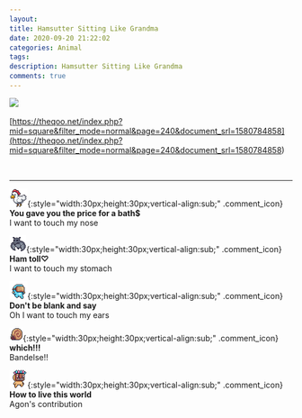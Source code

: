 ```yaml
---
layout: 
title: Hamsutter Sitting Like Grandma
date: 2020-09-20 21:22:02
categories: Animal
tags: 
description: Hamsutter Sitting Like Grandma
comments: true
---
```


![](https://blog.kakaocdn.net/dn/licBS/btqI2Fs7EWF/b3du482eUiZzTaZxQ1IfHk/img.gif)

[https://theqoo.net/index.php?mid=square&filter_mode=normal&page=240&document_srl=1580784858](<https://theqoo.net/index.php?mid=square&filter_mode=normal&page=240&document_srl=1580784858>)

​

* * *

![comment](/assets/character/chicken.png){:style="width:30px;height:30px;vertical-align:sub;" .comment_icon} **You gave you the price for a bath$**  
I want to touch my nose   
  
![comment](/assets/character/bat.png){:style="width:30px;height:30px;vertical-align:sub;" .comment_icon} **Ham toll♡**  
I want to touch my stomach   
  
![comment](/assets/character/goggle.png){:style="width:30px;height:30px;vertical-align:sub;" .comment_icon} **Don't be blank and say**  
Oh I want to touch my ears   
  
![comment](/assets/character/snail.png){:style="width:30px;height:30px;vertical-align:sub;" .comment_icon} **which!!!**  
Bandelse!!   
  
![comment](/assets/character/mask.png){:style="width:30px;height:30px;vertical-align:sub;" .comment_icon} **How to live this world**  
Agon's contribution   
  

